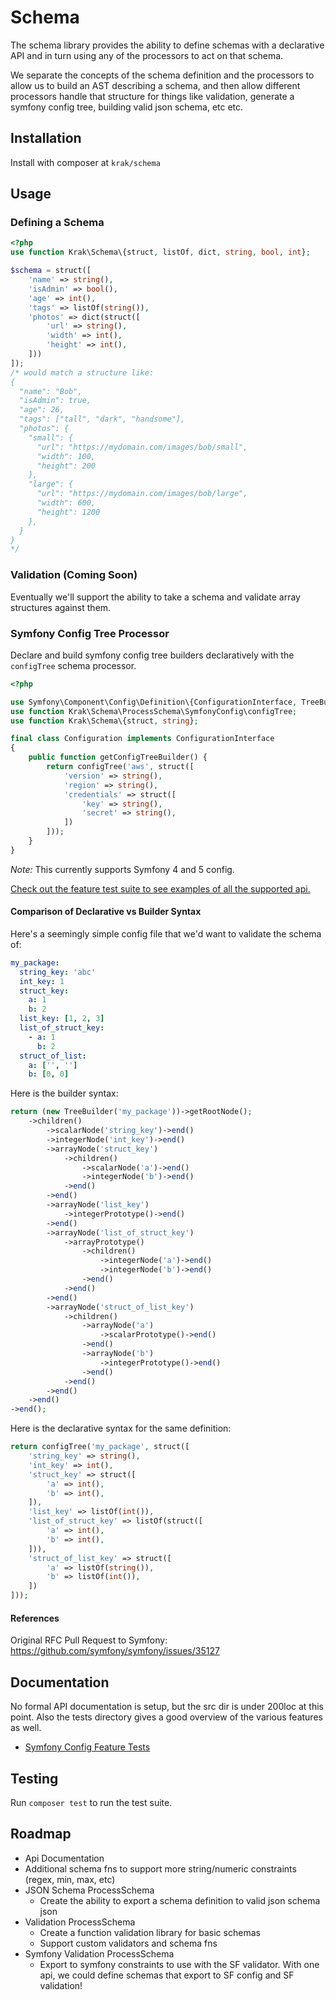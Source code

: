# Schema

The schema library provides the ability to define schemas with a declarative API and in turn using any of the processors to act on that schema.

We separate the concepts of the schema definition and the processors to allow us to build an AST describing a schema, and then allow different processors handle that structure for things like validation, generate a symfony config tree, building valid json schema, etc etc.

## Installation

Install with composer at `krak/schema`

## Usage

### Defining a Schema

```php
<?php
use function Krak\Schema\{struct, listOf, dict, string, bool, int};

$schema = struct([
    'name' => string(),
    'isAdmin' => bool(),
    'age' => int(),
    'tags' => listOf(string()),
    'photos' => dict(struct([
        'url' => string(),
        'width' => int(),
        'height' => int(),
    ]))
]);
/* would match a structure like: 
{
  "name": "Bob",
  "isAdmin": true,
  "age": 26,
  "tags": ["tall", "dark", "handsome"],
  "photos": {
    "small": {
      "url": "https://mydomain.com/images/bob/small",
      "width": 100,
      "height": 200
    },
    "large": {
      "url": "https://mydomain.com/images/bob/large",
      "width": 600,
      "height": 1200
    },
  }
}
*/
```

### Validation (Coming Soon)

Eventually we'll support the ability to take a schema and validate array structures against them.

### Symfony Config Tree Processor

Declare and build symfony config tree builders declaratively with the `configTree` schema processor.

```php
<?php

use Symfony\Component\Config\Definition\{ConfigurationInterface, TreeBuilder};
use function Krak\Schema\ProcessSchema\SymfonyConfig\configTree;
use function Krak\Schema\{struct, string};

final class Configuration implements ConfigurationInterface
{
    public function getConfigTreeBuilder() {
        return configTree('aws', struct([
            'version' => string(),
            'region' => string(),
            'credentials' => struct([
                'key' => string(),
                'secret' => string(),
            ])
        ]));
    }
}
```

*Note:* This currently supports Symfony 4 and 5 config.

[Check out the feature test suite to see examples of all the supported api.](test/feature/SymfonyConfigTest.php)

#### Comparison of Declarative vs Builder Syntax

Here's a seemingly simple config file that we'd want to validate the schema of:

```yaml
my_package:
  string_key: 'abc'
  int_key: 1
  struct_key:
    a: 1
    b: 2
  list_key: [1, 2, 3]
  list_of_struct_key:
    - a: 1
      b: 2
  struct_of_list:
    a: ['', '']
    b: [0, 0]
```

Here is the builder syntax:

```php
return (new TreeBuilder('my_package'))->getRootNode();
    ->children()
        ->scalarNode('string_key')->end()
        ->integerNode('int_key')->end()
        ->arrayNode('struct_key')
            ->children()
                ->scalarNode('a')->end()
                ->integerNode('b')->end()
            ->end()
        ->end()
        ->arrayNode('list_key')
            ->integerPrototype()->end()
        ->end()
        ->arrayNode('list_of_struct_key')
            ->arrayPrototype()
                ->children()
                    ->integerNode('a')->end()
                    ->integerNode('b')->end()
                ->end()
            ->end()
        ->end()
        ->arrayNode('struct_of_list_key')
            ->children()
                ->arrayNode('a')
                    ->scalarPrototype()->end()
                ->end()
                ->arrayNode('b')
                    ->integerPrototype()->end()
                ->end()
            ->end()
        ->end()
    ->end()
->end();
```

Here is the declarative syntax for the same definition:

```php
return configTree('my_package', struct([
    'string_key' => string(),
    'int_key' => int(),
    'struct_key' => struct([
        'a' => int(),
        'b' => int(),
    ]),
    'list_key' => listOf(int()),
    'list_of_struct_key' => listOf(struct([
        'a' => int(),
        'b' => int(),
    ])),
    'struct_of_list_key' => struct([
        'a' => listOf(string()),
        'b' => listOf(int()),
    ])
]));
```

#### References

Original RFC Pull Request to Symfony: https://github.com/symfony/symfony/issues/35127

## Documentation

No formal API documentation is setup, but the src dir is under 200loc at this point. Also the tests directory gives a good overview of the various features as well.

- [Symfony Config Feature Tests](./test/feature/SymfonyConfigTest.php)

## Testing

Run `composer test` to run the test suite.

## Roadmap

- Api Documentation
- Additional schema fns to support more string/numeric constraints (regex, min, max, etc)
- JSON Schema ProcessSchema
  - Create the ability to export a schema definition to valid json schema json
- Validation ProcessSchema
  - Create a function validation library for basic schemas
  - Support custom validators and schema fns
- Symfony Validation ProcessSchema
  - Export to symfony constraints to use with the SF validator. With one api, we could define schemas that export to SF config and SF validation!
